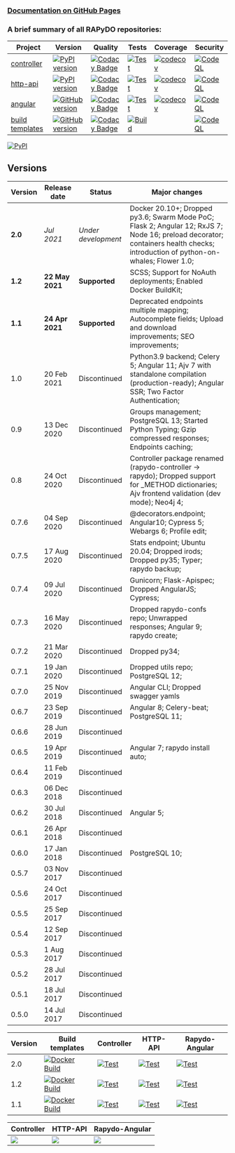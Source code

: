 ### [Documentation on GitHub Pages](https://rapydo.github.io/docs)

### A brief summary of all RAPyDO repositories:

| Project | Version | Quality | Tests | Coverage | Security |
| --- | --- | --- | --- | --- | --- |
| [controller](https://github.com/rapydo/do) | [![PyPI version](https://badge.fury.io/py/rapydo.svg)](https://badge.fury.io/py/rapydo) | [![Codacy Badge](https://app.codacy.com/project/badge/Grade/0668957ee3a04608887b2e9a7fdea198)](https://www.codacy.com/gh/rapydo/do?utm_source=github.com&amp;utm_medium=referral&amp;utm_content=rapydo/do&amp;utm_campaign=Badge_Grade) | [![Test](https://github.com/rapydo/do/workflows/Test/badge.svg)](https://github.com/rapydo/do/actions?query=workflow%3ATest) | [![codecov](https://codecov.io/gh/rapydo/do/branch/2.0/graph/badge.svg)](https://codecov.io/gh/rapydo/do) | [![CodeQL](https://github.com/rapydo/do/workflows/CodeQL/badge.svg)](https://github.com/rapydo/do/actions?query=workflow%3ACodeQL) |
| [http-api](https://github.com/rapydo/http-api) | [![PyPI version](https://badge.fury.io/py/rapydo-http.svg)](https://badge.fury.io/py/rapydo-http) | [![Codacy Badge](https://app.codacy.com/project/badge/Grade/7fb33f343d824eaeb323672545ad9cca)](https://www.codacy.com/gh/rapydo/http-api?utm_source=github.com&amp;utm_medium=referral&amp;utm_content=rapydo/http-api&amp;utm_campaign=Badge_Grade) | [![Test](https://github.com/rapydo/http-api/workflows/Test/badge.svg)](https://github.com/rapydo/http-api/actions?query=workflow%3ATest) | [![codecov](https://codecov.io/gh/rapydo/http-api/branch/2.0/graph/badge.svg)](https://codecov.io/gh/rapydo/http-api) | [![CodeQL](https://github.com/rapydo/http-api/workflows/CodeQL/badge.svg)](https://github.com/rapydo/http-api/actions?query=workflow%3ACodeQL) |
| [angular](https://github.com/rapydo/rapydo-angular) | [![GitHub version](https://img.shields.io/github/tag/rapydo/rapydo-angular.svg)](https://github.com/rapydo/rapydo-angular/releases) | [![Codacy Badge](https://app.codacy.com/project/badge/Grade/1e839e6b61d4465088989d068c0fcafe)](https://www.codacy.com/gh/rapydo/rapydo-angular?utm_source=github.com&amp;utm_medium=referral&amp;utm_content=rapydo/rapydo-angular&amp;utm_campaign=Badge_Grade) | [![Test](https://github.com/rapydo/rapydo-angular/workflows/Test/badge.svg)](https://github.com/rapydo/rapydo-angular/actions?query=workflow%3ATest) | [![codecov](https://codecov.io/gh/rapydo/rapydo-angular/branch/2.0/graph/badge.svg)](https://codecov.io/gh/rapydo/rapydo-angular) | [![CodeQL](https://github.com/rapydo/rapydo-angular/workflows/CodeQL/badge.svg)](https://github.com/rapydo/rapydo-angular/actions?query=workflow%3ACodeQL) |
| [build templates](https://github.com/rapydo/build-templates) | [![GitHub version](https://img.shields.io/github/tag/rapydo/build-templates.svg)](https://github.com/rapydo/build-templates/releases) | [![Codacy Badge](https://app.codacy.com/project/badge/Grade/985f3eb2469f4e3dbb84edf64d354c47)](https://www.codacy.com/gh/rapydo/build-templates?utm_source=github.com&amp;utm_medium=referral&amp;utm_content=rapydo/build-templates&amp;utm_campaign=Badge_Grade) | [![Build](https://github.com/rapydo/build-templates/workflows/Build/badge.svg)](https://github.com/rapydo/build-templates/actions?query=workflow%3A%22Build%22) |  | [![CodeQL](https://github.com/rapydo/build-templates/workflows/CodeQL/badge.svg)](https://github.com/rapydo/build-templates/actions?query=workflow%3ACodeQL) |


[![PyPI](https://img.shields.io/pypi/l/rapydo-controller.svg)](https://github.com/rapydo/core/blob/master/LICENSE)


## Versions

| Version | Release date | Status | Major changes |
| --- | --- | --- | --- |
| **2.0** | *Jul 2021* | *Under development* | Docker 20.10+; Dropped py3.6; Swarm Mode PoC; Flask 2; Angular 12; RxJS 7; Node 16; preload decorator; containers health checks; introduction of python-on-whales; Flower 1.0; |
| **1.2** | **22 May 2021** | **Supported** | SCSS; Support for NoAuth deployments; Enabled Docker BuildKit; |
| **1.1** | **24 Apr 2021** | **Supported** | Deprecated endpoints multiple mapping; Autocomplete fields; Upload and download improvements; SEO improvements; |
| 1.0 | 20 Feb 2021 | Discontinued | Python3.9 backend; Celery 5; Angular 11; Ajv 7 with standalone compilation (production-ready); Angular SSR; Two Factor Authentication; |
| 0.9 | 13 Dec 2020 | Discontinued | Groups management; PostgreSQL 13; Started Python Typing; Gzip compressed responses; Endpoints caching; |
| 0.8 | 24 Oct 2020 | Discontinued | Controller package renamed (rapydo-controller -> rapydo); Dropped support for _METHOD dictionaries; Ajv frontend validation (dev mode); Neo4j 4; |
| 0.7.6 | 04 Sep 2020 | Discontinued | @decorators.endpoint; Angular10; Cypress 5; Webargs 6; Profile edit; |
| 0.7.5 | 17 Aug 2020 | Discontinued | Stats endpoint; Ubuntu 20.04; Dropped irods; Dropped py35; Typer; rapydo backup; |
| 0.7.4 | 09 Jul 2020 | Discontinued | Gunicorn; Flask-Apispec; Dropped AngularJS; Cypress; |
| 0.7.3 | 16 May 2020 | Discontinued | Dropped rapydo-confs repo; Unwrapped responses; Angular 9; rapydo create; |
| 0.7.2 | 21 Mar 2020 | Discontinued | Dropped py34; |
| 0.7.1 | 19 Jan 2020 | Discontinued | Dropped utils repo; PostgreSQL 12; |
| 0.7.0 | 25 Nov 2019 | Discontinued | Angular CLI; Dropped swagger yamls |
| 0.6.7 | 23 Sep 2019 | Discontinued | Angular 8; Celery-beat; PostgreSQL 11; |
| 0.6.6 | 28 Jun 2019 | Discontinued | |
| 0.6.5 | 19 Apr 2019 | Discontinued | Angular 7; rapydo install auto;|
| 0.6.4 | 11 Feb 2019 | Discontinued | |
| 0.6.3 | 06 Dec 2018 | Discontinued | |
| 0.6.2 | 30 Jul 2018 | Discontinued | Angular 5; |
| 0.6.1 | 26 Apr 2018 | Discontinued | |
| 0.6.0 | 17 Jan 2018 | Discontinued | PostgreSQL 10; |
| 0.5.7 | 03 Nov 2017 | Discontinued | |
| 0.5.6 | 24 Oct 2017 | Discontinued | |
| 0.5.5 | 25 Sep 2017 | Discontinued | |
| 0.5.4 | 12 Sep 2017 | Discontinued | |
| 0.5.3 | 1 Aug 2017 | Discontinued | |
| 0.5.2 | 28 Jul 2017 | Discontinued | |
| 0.5.1 | 18 Jul 2017 | Discontinued | |
| 0.5.0 | 14 Jul 2017 | Discontinued | |

| Version | Build templates | Controller | HTTP-API | Rapydo-Angular |
| --- | --- | --- | --- | --- |
| 2.0 | [![Docker Build](https://github.com/rapydo/build-templates/workflows/Build/badge.svg?branch=2.0)](https://github.com/rapydo/build-templates/actions?query=branch%3A2.0+workflow%3A%22Build%22) | [![Test](https://github.com/rapydo/do/workflows/Test/badge.svg?branch=2.0)](https://github.com/rapydo/do/actions?query=branch%3A2.0+workflow%3ATest) | [![Test](https://github.com/rapydo/http-api/workflows/Test/badge.svg?branch=2.0)](https://github.com/rapydo/http-api/actions?query=branch%3A2.0+workflow%3ATest) | [![Test](https://github.com/rapydo/rapydo-angular/workflows/Test/badge.svg?branch=2.0)](https://github.com/rapydo/rapydo-angular/actions?query=branch%3A2.0+workflow%3ATest) |
| 1.2 | [![Docker Build](https://github.com/rapydo/build-templates/workflows/Build/badge.svg?branch=1.2)](https://github.com/rapydo/build-templates/actions?query=branch%3A1.2+workflow%3A%22Build%22) | [![Test](https://github.com/rapydo/do/workflows/Test/badge.svg?branch=1.2)](https://github.com/rapydo/do/actions?query=branch%3A1.2+workflow%3ATest) | [![Test](https://github.com/rapydo/http-api/workflows/Test/badge.svg?branch=1.2)](https://github.com/rapydo/http-api/actions?query=branch%3A1.2+workflow%3ATest) | [![Test](https://github.com/rapydo/rapydo-angular/workflows/Test/badge.svg?branch=1.2)](https://github.com/rapydo/rapydo-angular/actions?query=branch%3A1.2+workflow%3ATest) |
| 1.1 | [![Docker Build](https://github.com/rapydo/build-templates/workflows/Build/badge.svg?branch=1.1)](https://github.com/rapydo/build-templates/actions?query=branch%3A1.1+workflow%3A%22Build%22) | [![Test](https://github.com/rapydo/do/workflows/Test/badge.svg?branch=1.1)](https://github.com/rapydo/do/actions?query=branch%3A1.1+workflow%3ATest) | [![Test](https://github.com/rapydo/http-api/workflows/Test/badge.svg?branch=1.1)](https://github.com/rapydo/http-api/actions?query=branch%3A1.1+workflow%3ATest) | [![Test](https://github.com/rapydo/rapydo-angular/workflows/Test/badge.svg?branch=1.1)](https://github.com/rapydo/rapydo-angular/actions?query=branch%3A1.1+workflow%3ATest) |


| Controller | HTTP-API | Rapydo-Angular |
| --- | --- | --- |
| ![](https://codecov.io/gh/rapydo/do/branch/1.1/graphs/sunburst.svg) | ![](https://codecov.io/gh/rapydo/http-api/branch/1.1/graphs/sunburst.svg) | ![](https://codecov.io/gh/rapydo/rapydo-angular/branch/1.1/graphs/sunburst.svg) |
